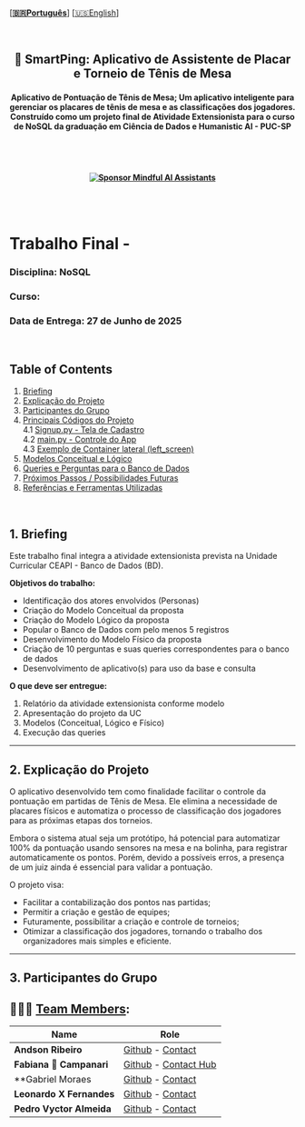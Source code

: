 
<br>

\[**[🇧🇷Português](README.pt_BR.md)**\] \[[🇺🇸English](README.md)\]

  <!--  START HEADER  -->

<br>


  <!--  START HEADER  -->
## <p align = "center" > 🏓 SmartPing: Aplicativo de Assistente de Placar e Torneio de Tênis de Mesa 
#### <p align = "center" > Aplicativo de Pontuação de Tênis de Mesa; Um aplicativo inteligente para gerenciar os placares de tênis de mesa e as classificações dos jogadores. Construído como um projeto final de Atividade Extensionista  para o curso de NoSQL da graduação em Ciência de Dados e Humanistic AI - PUC-SP  


 
  <br><br>

#### <p align="center"> [![Sponsor Mindful AI Assistants](https://img.shields.io/badge/Sponsor-Mindful%20AI%20%20Assistants-brightgreen?logo=GitHub)](https://github.com/sponsors/Mindful-AI-Assistants)

<br><br>



# Trabalho Final - 
### Disciplina: NoSQL  
### Curso: 
### Data de Entrega: 27 de Junho de 2025

<br>

## Table of Contents

1. [Briefing](#1-briefing)  
2. [Explicação do Projeto](#2-explicação-do-projeto)  
3. [Participantes do Grupo](#3-participantes-do-grupo)  
4. [Principais Códigos do Projeto](#4-principais-códigos-do-projeto)  
   4.1 [Signup.py - Tela de Cadastro](#41-signuppy---tela-de-cadastro)  
   4.2 [main.py - Controle do App](#42-mainpy---controle-do-app)  
   4.3 [Exemplo de Container lateral (left_screen)](#43-exemplo-de-container-lateral-left_screen)  
5. [Modelos Conceitual e Lógico](#5-modelos-conceitual-e-lógico)  
6. [Queries e Perguntas para o Banco de Dados](#6-queries-e-perguntas-para-o-banco-de-dados)  
7. [Próximos Passos / Possibilidades Futuras](#7-próximos-passos--possibilidades-futuras)  
8. [Referências e Ferramentas Utilizadas](#8-referências-e-ferramentas-utilizadas)  

<br>

## 1. Briefing

Este trabalho final integra a atividade extensionista prevista na Unidade Curricular CEAPI - Banco de Dados (BD).  

**Objetivos do trabalho:**  
- Identificação dos atores envolvidos (Personas)  
- Criação do Modelo Conceitual da proposta  
- Criação do Modelo Lógico da proposta  
- Popular o Banco de Dados com pelo menos 5 registros  
- Desenvolvimento do Modelo Físico da proposta  
- Criação de 10 perguntas e suas queries correspondentes para o banco de dados  
- Desenvolvimento de aplicativo(s) para uso da base e consulta  

**O que deve ser entregue:**  
1. Relatório da atividade extensionista conforme modelo  
2. Apresentação do projeto da UC  
3. Modelos (Conceitual, Lógico e Físico)  
4. Execução das queries  

---

## 2. Explicação do Projeto

O aplicativo desenvolvido tem como finalidade facilitar o controle da pontuação em partidas de Tênis de Mesa. Ele elimina a necessidade de placares físicos e automatiza o processo de classificação dos jogadores para as próximas etapas dos torneios.  

Embora o sistema atual seja um protótipo, há potencial para automatizar 100% da pontuação usando sensores na mesa e na bolinha, para registrar automaticamente os pontos. Porém, devido a possíveis erros, a presença de um juiz ainda é essencial para validar a pontuação.  

O projeto visa:  
- Facilitar a contabilização dos pontos nas partidas;  
- Permitir a criação e gestão de equipes;  
- Futuramente, possibilitar a criação e controle de torneios;  
- Otimizar a classificação dos jogadores, tornando o trabalho dos organizadores mais simples e eficiente.

---

## 3. Participantes do Grupo

## 🧑🏼‍🚀 [Team Members]():

| Name                    | Role                                             |
|-------------------------|--------------------------------------------------|
| **Andson Ribeiro**       | [Github](https://github.com/andsonandreribeiro09) - [Contact]() |
| **Fabiana 🧬 Campanari** | [Github](https://github.com/FabianaCampanari) - [Contact Hub](https://linktr.ee/fabianacampanari)   |
| **Gabriel Moraes         | [Github]()  - [Contact]()
| **Leonardo X Fernandes** |   [Github](https://github.com/LeonardoXF)  - [Contact]()  |
|  **Pedro Vyctor Almeida** |  [Github](https://github.com/ppvyctor) - [Contact]()    |

<!--
---

## 4. Principais Códigos do Projeto

### 4.1 Signup.py - Tela de Cadastro

```python
import flet as ft
from DataBase import DataBase

def Signup(page: ft.Page, conn: DataBase) -> ft.Ref[ft.Column]:
    Accound_Confirmation = False
    Container_SignUp = ft.Ref[ft.Column]()
    
    def Accound_Verification() -> None:
        nonlocal Accound_Confirmation
        # Validações dos campos de cadastro para Atleta e Time
        # Configura mensagens de erro e ajusta layout dinamicamente
        # Se tudo correto, seta Accound_Confirmation = True e atualiza layout
        
    def update_layout() -> None:
        nonlocal Container_SignUp, Accound_Confirmation
        # Atualiza layout conforme estado de confirmação de cadastro
        # Insere dados no banco ao confirmar
    
    # Construção inicial do layout de cadastro, com dropdown para tipo e campos correspondentes
    
    update_layout()
    return Container_SignUp.current
























































<br><br><br><br>


#### <p align="center">  🛸๋ My Contacts [Hub](https://linktr.ee/fabianacampanari)


<br>

### <p align="center"> <img src="https://github.com/user-attachments/assets/517fc573-7607-4c5d-82a7-38383cc0537d" />


<br><br>

<p align="center">  ────────────── ⊹🔭๋ ──────────────

<br>

<p align="center"> ➣➢➤ <a href="#top">Back to Top </a>
  

  
#
 
##### <p align="center">Copyright 2025 Mindful-AI-Assistants. Code released under the  [MIT license.]( https://github.com/Mindful-AI-Assistants/.github/blob/ad6948fdec771e022d49cd96f99024fcc7f1106a/LICENSE)

